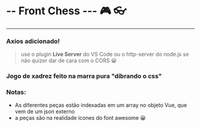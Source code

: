 #  -- Front Chess  --- 🎮   👓 
---
### Axios adicionado! 
> use o plugin **Live Server** do VS Code ou o http-server do node.js se não quizer dar de cara com o CORS 😀
### Jogo de xadrez feito na marra pura "dibrando o css" 
### Notas:
 * As diferentes peças estão indexadas em um array no objeto Vue, que vem de um json externo
 * a peças são na realidade icones do font awesome 😀

